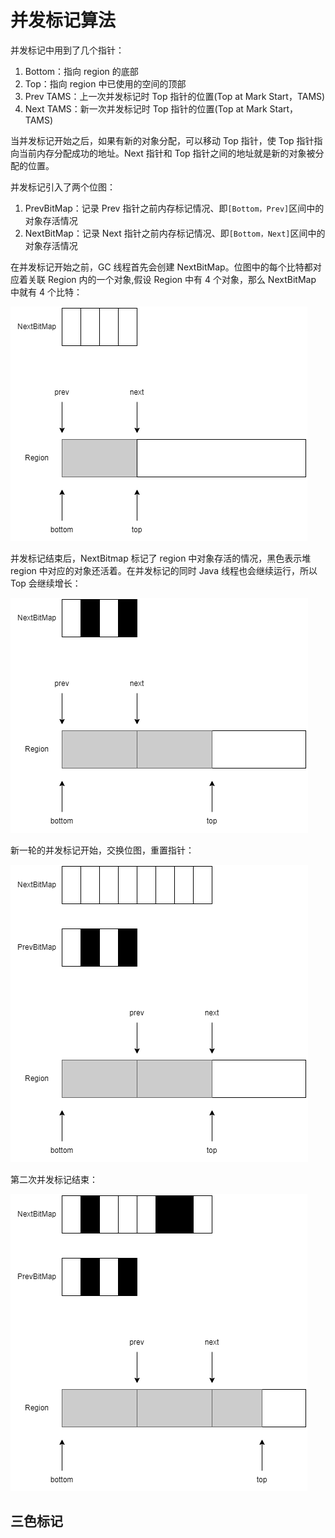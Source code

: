 # 并发标记算法

并发标记中用到了几个指针：

1. Bottom：指向 region 的底部
2. Top：指向 region 中已使用的空间的顶部
3. Prev TAMS：上一次并发标记时 Top 指针的位置(Top at Mark Start，TAMS)
4. Next TAMS：新一次并发标记时 Top 指针的位置(Top at Mark Start，TAMS)

当并发标记开始之后，如果有新的对象分配，可以移动 Top 指针，使 Top 指针指向当前内存分配成功的地址。Next 指针和 Top 指针之间的地址就是新的对象被分配的位置。

并发标记引入了两个位图：

1. PrevBitMap：记录 Prev 指针之前内存标记情况、即`[Bottom，Prev]`区间中的对象存活情况
2. NextBitMap：记录 Next 指针之前内存标记情况、即`[Bottom，Next]`区间中的对象存活情况

在并发标记开始之前，GC 线程首先会创建 NextBitMap。位图中的每个比特都对应着关联 Region 内的一个对象,假设 Region 中有 4 个对象，那么 NextBitMap 中就有 4 个比特：

![](../../img/mark1.png)

并发标记结束后，NextBitmap 标记了 region 中对象存活的情况，黑色表示堆 region 中对应的对象还活着。在并发标记的同时 Java 线程也会继续运行，所以 Top 会继续增长：

![](../../img/mark2.png)

新一轮的并发标记开始，交换位图，重置指针：

![](../../img/mark3.png)

第二次并发标记结束：

![](../../img/mark4.png)

## 三色标记

